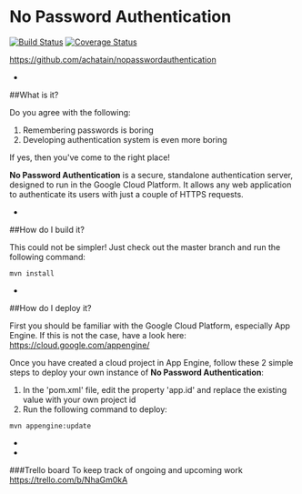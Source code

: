 No Password Authentication
=============================
[![Build Status](https://travis-ci.org/achatain/nopasswordauthentication.svg?branch=master)](https://travis-ci.org/achatain/nopasswordauthentication)
[![Coverage Status](https://coveralls.io/repos/github/achatain/nopasswordauthentication/badge.svg?branch=master)](https://coveralls.io/github/achatain/nopasswordauthentication?branch=master)

https://github.com/achatain/nopasswordauthentication

-

##What is it?

Do you agree with the following:
1. Remembering passwords is boring
2. Developing authentication system is even more boring

If yes, then you've come to the right place!

**No Password Authentication** is a secure, standalone authentication server, designed to run in the Google Cloud Platform. It allows any web application to authenticate its users with just a couple of HTTPS requests.

-

##How do I build it?

This could not be simpler! Just check out the master branch and run the following command:
```
mvn install
```

-

##How do I deploy it?

First you should be familiar with the Google Cloud Platform, especially App Engine. If this is not the case, have a look here: https://cloud.google.com/appengine/

Once you have created a cloud project in App Engine, follow these 2 simple steps to deploy your own instance of **No Password Authentication**:
1. In the 'pom.xml' file, edit the property 'app.id' and replace the existing value with your own project id
2. Run the following command to deploy:
```
mvn appengine:update
```

-

-

###Trello board
To keep track of ongoing and upcoming work
https://trello.com/b/NhaGm0kA

